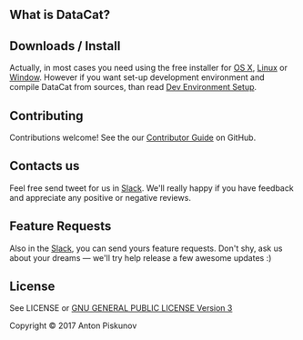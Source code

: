 
## What is DataCat?

## Downloads / Install

Actually, in most cases you need using the free installer for [OS X](), [Linux]() or [Window]().
However if you want set-up development environment and compile DataCat from sources, than read [Dev Environment Setup]().

## Contributing

Contributions welcome! See the our [Contributor Guide]() on GitHub.

## Contacts us

Feel free send tweet for us in [Slack]().
We'll really happy if you have feedback and appreciate any positive or negative reviews.

## Feature Requests

Also in the [Slack](), you can send yours feature requests. Don't shy, ask us about
your dreams — we'll try help release a few awesome updates :)

## License

See LICENSE or [GNU GENERAL PUBLIC LICENSE Version 3](http://www.gnu.org/licenses/gpl-3.0.txt)

Copyright © 2017 Anton Piskunov